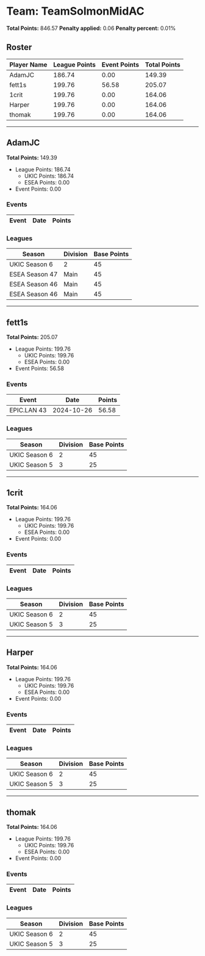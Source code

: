 # Team: TeamSolmonMidAC

**Total Points:** 846.57
**Penalty applied:** 0.06
**Penalty percent:** 0.01%

## Roster
| Player Name | League Points | Event Points | Total Points |
|-------------|--------------|--------------|-------------|
| AdamJC | 186.74 | 0.00 | 149.39 |
| fett1s | 199.76 | 56.58 | 205.07 |
| 1crit | 199.76 | 0.00 | 164.06 |
| Harper | 199.76 | 0.00 | 164.06 |
| thomak | 199.76 | 0.00 | 164.06 |

---

## AdamJC

**Total Points:** 149.39

- League Points: 186.74
  - UKIC Points: 186.74
  - ESEA Points: 0.00
- Event Points: 0.00

### Events
| Event | Date | Points |
|-------|------|--------|
### Leagues
| Season | Division | Base Points |
|--------|----------|-------------|
| UKIC Season 6 | 2 | 45 |
| ESEA Season 47 | Main | 45 |
| ESEA Season 46 | Main | 45 |
| ESEA Season 46 | Main | 45 |
---

## fett1s

**Total Points:** 205.07

- League Points: 199.76
  - UKIC Points: 199.76
  - ESEA Points: 0.00
- Event Points: 56.58

### Events
| Event | Date | Points |
|-------|------|--------|
| EPIC.LAN 43 | 2024-10-26 | 56.58 |
### Leagues
| Season | Division | Base Points |
|--------|----------|-------------|
| UKIC Season 6 | 2 | 45 |
| UKIC Season 5 | 3 | 25 |
---

## 1crit

**Total Points:** 164.06

- League Points: 199.76
  - UKIC Points: 199.76
  - ESEA Points: 0.00
- Event Points: 0.00

### Events
| Event | Date | Points |
|-------|------|--------|
### Leagues
| Season | Division | Base Points |
|--------|----------|-------------|
| UKIC Season 6 | 2 | 45 |
| UKIC Season 5 | 3 | 25 |
---

## Harper

**Total Points:** 164.06

- League Points: 199.76
  - UKIC Points: 199.76
  - ESEA Points: 0.00
- Event Points: 0.00

### Events
| Event | Date | Points |
|-------|------|--------|
### Leagues
| Season | Division | Base Points |
|--------|----------|-------------|
| UKIC Season 6 | 2 | 45 |
| UKIC Season 5 | 3 | 25 |
---

## thomak

**Total Points:** 164.06

- League Points: 199.76
  - UKIC Points: 199.76
  - ESEA Points: 0.00
- Event Points: 0.00

### Events
| Event | Date | Points |
|-------|------|--------|
### Leagues
| Season | Division | Base Points |
|--------|----------|-------------|
| UKIC Season 6 | 2 | 45 |
| UKIC Season 5 | 3 | 25 |